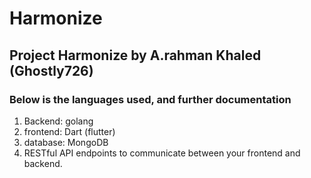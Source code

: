 # Harmonize

<h2>Project Harmonize by A.rahman Khaled (Ghostly726)</h2>

<h3> Below is the languages used, and further documentation </h3>

<ol>
<li>Backend: golang</li>
<li>frontend: Dart (flutter)</li>
<li>database: MongoDB</li>
<li>RESTful API endpoints to communicate between your frontend and backend.</li>
</ol>